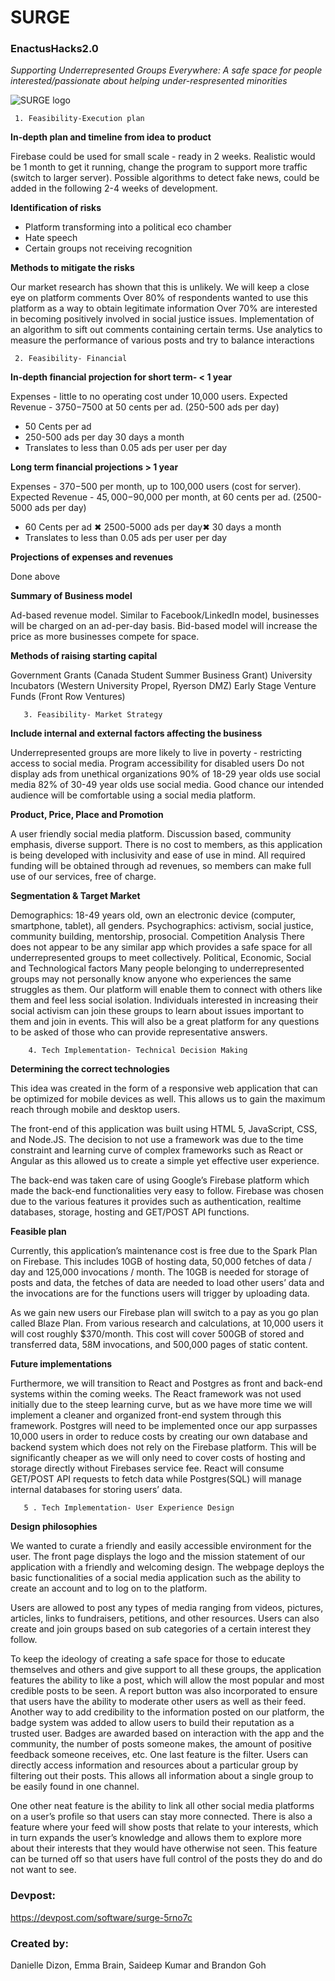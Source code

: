 # SURGE
### EnactusHacks2.0
*Supporting Underrepresented Groups Everywhere: A safe space for people interested/passionate about helping under-respresented minorities*

![SURGE logo](https://challengepost-s3-challengepost.netdna-ssl.com/photos/production/software_photos/001/262/296/datas/gallery.jpg)


     1. Feasibility-Execution plan

**In-depth plan and timeline from idea to product**

Firebase could be used for small scale - ready in 2 weeks. Realistic would be 1 month to get it running, change the program to support more traffic (switch to larger server).
Possible algorithms to detect fake news, could be added in the following 2-4 weeks of development.

**Identification of risks**

- Platform transforming into a political eco chamber
- Hate speech
- Certain groups not receiving recognition

**Methods to mitigate the risks**

Our market research has shown that this is unlikely.
We will keep a close eye on platform comments
Over 80% of respondents wanted to use this platform as a  way to obtain legitimate information
 Over 70% are interested in becoming positively involved in social justice issues.
Implementation of an algorithm to sift out comments containing certain terms.
Use analytics to measure the performance of various posts and try to balance interactions


     2. Feasibility- Financial

**In-depth financial projection for short term- < 1 year**

Expenses - little to no operating cost under 10,000 users.
Expected Revenue - $3750-$7500 at 50 cents per ad. (250-500 ads per day)
- 50 Cents per ad 
- 250-500 ads per day 30 days a month
- Translates to less than 0.05 ads per user per day

**Long term financial projections > 1 year**

Expenses - $370-$500 per month, up to 100,000 users (cost for server).
Expected Revenue -  $45,000-$90,000 per month, at  60 cents per ad. (2500-5000 ads per day)
- 60 Cents per ad ✖ 2500-5000 ads per day✖ 30 days a month
- Translates to less than 0.05 ads per user per day

**Projections of expenses and revenues**

Done above 

**Summary of Business model**

Ad-based revenue model.
Similar to Facebook/LinkedIn model, businesses will be charged on an ad-per-day basis.
Bid-based model will increase the price as more businesses compete for space.

**Methods of raising starting capital**

Government Grants (Canada Student Summer Business Grant)
University Incubators (Western University Propel, Ryerson DMZ)
Early Stage Venture Funds (Front Row Ventures)

       3. Feasibility- Market Strategy

**Include internal and external factors affecting the business**

Underrepresented groups are more likely to live in poverty - restricting access to social media.
 Program accessibility for disabled users
 Do not display ads from unethical organizations
90% of 18-29 year olds use social media
82% of 30-49 year olds use social media.
Good chance our intended audience will be comfortable using a social media platform.

**Product, Price, Place and Promotion**

A user friendly social media platform. Discussion based, community emphasis, diverse support.
There is no cost to members, as this application is being developed with inclusivity and ease of use in mind.
All required funding will be obtained through ad revenues, so members can make full use of our services, free of charge.

**Segmentation & Target Market**

Demographics: 18-49 years old, own an electronic device (computer, smartphone, tablet), all genders.
Psychographics: activism, social justice, community building, mentorship, prosocial.
Competition Analysis
There does not appear to be any similar app which provides a safe space for all underrepresented groups to meet collectively. 
Political, Economic, Social and Technological factors
Many people belonging to underrepresented groups may not personally know anyone who experiences the same struggles as them.  Our platform will enable them to connect with others like them and feel less social isolation.
Individuals interested in increasing their social activism can join these groups to learn about issues important to them and join in events. This will also be a great platform for any questions to be asked of those who can provide representative answers.

        4. Tech Implementation- Technical Decision Making

**Determining the correct technologies**

This idea was created in the form of a responsive web application that can be optimized for mobile devices as well. This allows us to gain the maximum reach through mobile and desktop users. 

The front-end of this application was built using HTML 5, JavaScript, CSS, and Node.JS. The decision to not use a framework was due to the time constraint and learning curve of complex frameworks such as React or Angular as this allowed us to create a simple yet effective user experience.

The back-end was taken care of using Google’s Firebase platform which made the back-end functionalities very easy to follow. Firebase was chosen due to the various features it provides such as authentication, realtime databases, storage, hosting and GET/POST API functions. 

**Feasible plan**

Currently, this application’s maintenance cost is free due to the Spark Plan on Firebase. This includes 10GB of hosting data, 50,000 fetches of data / day and 125,000 invocations / month. The 10GB is needed for storage of posts and data, the fetches of data are needed to load other users’ data and the invocations are for the functions users will trigger by uploading data. 

As we gain new users our Firebase plan will switch to a pay as you go plan called Blaze Plan. From various research and calculations, at 10,000 users it will cost roughly $370/month. This cost will cover 500GB of stored and transferred data, 58M invocations, and 500,000 pages of static content.

**Future implementations**

Furthermore, we will transition to React and Postgres as front and back-end systems within the coming weeks. The React framework was not used initially due to the steep learning curve, but as we have more time we will implement a cleaner and organized front-end system through this framework. Postgres will need to be implemented once our app surpasses 10,000 users in order to reduce costs by creating our own database and backend system which does not rely on the Firebase platform. This will be significantly cheaper as we will only need to cover costs of hosting and storage directly without Firebases service fee. React will consume GET/POST API requests to fetch data while Postgres(SQL) will manage internal databases for storing users’ data.


       5 . Tech Implementation- User Experience Design

**Design philosophies**

We wanted to curate a friendly and easily accessible environment for the user. The front page displays the logo and the mission statement of our application with a friendly and welcoming design. The webpage deploys the basic functionalities of a social media application such as the ability to create an account and to log on to the platform. 

Users are allowed to post any types of media ranging from videos, pictures, articles, links to fundraisers, petitions, and other resources. Users can also create and join groups based on sub categories of a certain interest they follow.

To keep the ideology of creating a safe space for those to educate themselves and others and give support to all these groups, the application features the ability to like a post, which will allow the most popular and most credible posts to be seen. A report button was also incorporated to ensure that users have the ability to moderate other users as well as their feed. Another way to add credibility to the information posted on our platform, the badge system was added to allow users to build their reputation as a trusted user. Badges are awarded based on interaction with the app and the community, the number of posts someone makes, the amount of positive feedback someone receives, etc. One last feature is the filter. Users can directly access information and resources about a particular group by filtering out their posts. This allows all information about a single group to be easily found in one channel.

One other neat feature is the ability to link all other social media platforms on a user’s profile so that users can stay more connected. There is also a feature where your feed will show posts that relate to your interests, which in turn expands the user’s knowledge and allows them to explore more about their interests that they would have otherwise not seen. This feature can be turned off so that users have full control of the posts they do and do not want to see.



### Devpost:
https://devpost.com/software/surge-5rno7c



### Created by:

Danielle Dizon, Emma Brain, Saideep Kumar and Brandon Goh